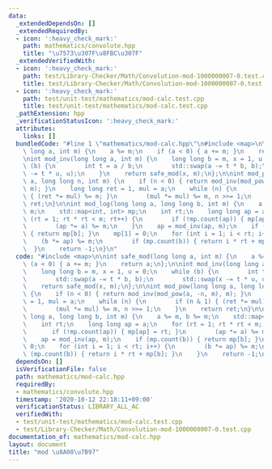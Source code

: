 ```yaml
---
data:
  _extendedDependsOn: []
  _extendedRequiredBy:
  - icon: ':heavy_check_mark:'
    path: mathematics/convolute.hpp
    title: "\u7573\u307F\u8FBC\u307F"
  _extendedVerifiedWith:
  - icon: ':heavy_check_mark:'
    path: test/Library-Checker/Math/Convolution-mod-1000000007-0.test.cpp
    title: test/Library-Checker/Math/Convolution-mod-1000000007-0.test.cpp
  - icon: ':heavy_check_mark:'
    path: test/unit-test/mathematics/mod-calc.test.cpp
    title: test/unit-test/mathematics/mod-calc.test.cpp
  _pathExtension: hpp
  _verificationStatusIcon: ':heavy_check_mark:'
  attributes:
    links: []
  bundledCode: "#line 1 \"mathematics/mod-calc.hpp\"\n#include <map>\n\nint safe_mod(long\
    \ long a, int m) {\n    a %= m;\n    if (a < 0) { a += m; }\n    return a;\n};\n\
    \nint mod_inv(long long a, int m) {\n    long long b = m, x = 1, u = 0;\n    while\
    \ (b) {\n        int t = a / b;\n        std::swap(a -= t * b, b);\n        std::swap(x\
    \ -= t * u, u);\n    }\n    return safe_mod(x, m);\n};\n\nint mod_pow(long long\
    \ a, long long n, int m) {\n    if (n < 0) { return mod_inv(mod_pow(a, -n, m),\
    \ m); }\n    long long ret = 1, mul = a;\n    while (n) {\n        if (n & 1)\
    \ { (ret *= mul) %= m; }\n        (mul *= mul) %= m, n >>= 1;\n    }\n    return\
    \ ret;\n}\n\nint mod_log(long long a, long long b, int m) {\n    a %= m, b %=\
    \ m;\n    std::map<int, int> mp;\n    int rt;\n    long long ap = a;\n    for\
    \ (rt = 1; rt * rt < m; rt++) {\n        if (!mp.count(ap)) { mp[ap] = rt; }\n\
    \        (ap *= a) %= m;\n    }\n    ap = mod_inv(ap, m);\n    if (mp.count(b))\
    \ { return mp[b]; }\n    mp[1] = 0;\n    for (int i = 1; i < rt; i++) {\n    \
    \    (b *= ap) %= m;\n        if (mp.count(b)) { return i * rt + mp[b]; }\n  \
    \  }\n    return -1;\n}\n"
  code: "#include <map>\n\nint safe_mod(long long a, int m) {\n    a %= m;\n    if\
    \ (a < 0) { a += m; }\n    return a;\n};\n\nint mod_inv(long long a, int m) {\n\
    \    long long b = m, x = 1, u = 0;\n    while (b) {\n        int t = a / b;\n\
    \        std::swap(a -= t * b, b);\n        std::swap(x -= t * u, u);\n    }\n\
    \    return safe_mod(x, m);\n};\n\nint mod_pow(long long a, long long n, int m)\
    \ {\n    if (n < 0) { return mod_inv(mod_pow(a, -n, m), m); }\n    long long ret\
    \ = 1, mul = a;\n    while (n) {\n        if (n & 1) { (ret *= mul) %= m; }\n\
    \        (mul *= mul) %= m, n >>= 1;\n    }\n    return ret;\n}\n\nint mod_log(long\
    \ long a, long long b, int m) {\n    a %= m, b %= m;\n    std::map<int, int> mp;\n\
    \    int rt;\n    long long ap = a;\n    for (rt = 1; rt * rt < m; rt++) {\n \
    \       if (!mp.count(ap)) { mp[ap] = rt; }\n        (ap *= a) %= m;\n    }\n\
    \    ap = mod_inv(ap, m);\n    if (mp.count(b)) { return mp[b]; }\n    mp[1] =\
    \ 0;\n    for (int i = 1; i < rt; i++) {\n        (b *= ap) %= m;\n        if\
    \ (mp.count(b)) { return i * rt + mp[b]; }\n    }\n    return -1;\n}\n"
  dependsOn: []
  isVerificationFile: false
  path: mathematics/mod-calc.hpp
  requiredBy:
  - mathematics/convolute.hpp
  timestamp: '2020-10-12 22:18:11+09:00'
  verificationStatus: LIBRARY_ALL_AC
  verifiedWith:
  - test/unit-test/mathematics/mod-calc.test.cpp
  - test/Library-Checker/Math/Convolution-mod-1000000007-0.test.cpp
documentation_of: mathematics/mod-calc.hpp
layout: document
title: "mod \u8A08\u7B97"
---
```

